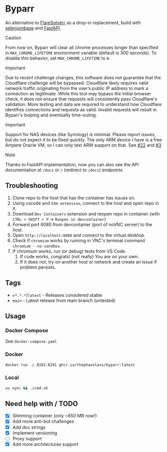 # Byparr

An alternative to [FlareSolverr](https://github.com/FlareSolverr/FlareSolverr) as a drop-in replacement, build with [seleniumbase](https://seleniumbase.io/) and [FastAPI](https://fastapi.tiangolo.com).

> [!CAUTION]
> From now on, Byparr will clear all chrome processes longer than specified in `MAX_CHROME_LIFETIME` environment variable (default is 300 seconds). To disable this behavior, set `MAX_CHROME_LIFETIME` to `0`.

> [!IMPORTANT]
> Due to recent challenge changes, this software does not guarantee that the Cloudflare challenge will be bypassed. Cloudflare likely requires valid network traffic originating from the user’s public IP address to mark a connection as legitimate. While this tool may bypass the initial browser check, it does not ensure that requests will consistently pass Cloudflare's validation. More testing and data are required to understand how Cloudflare identifies connections and requests as valid. Invalid requests will result in Byparr's looping and eventually time-outing.

> [!IMPORTANT]
> Support for NAS devices (like Synology) is minimal. Please report issues, but do not expect it to be fixed quickly. The only ARM device I have is a free Ampere Oracle VM, so I can only test ARM support on that. See [#22](https://github.com/ThePhaseless/Byparr/issues/22) and [#3](https://github.com/ThePhaseless/Byparr/issues/3)

> [!NOTE]
> Thanks to FastAPI implementation, now you can also see the API documentation at `/docs` or `/` (redirect to `/docs`) endpoints.

## Troubleshooting

1. Clone repo to the host that has the container has issues on.
2. Using vscode and `SSH extension`, connect to the host and open repo in it.
3. Download `Dev Containers` extension and reopen repo in container (with `CTRL + SHIFT + P` -> `Reopen in devcontainer`)
4. Forward port 6080 from devcontainer (port of noVNC server) to the host.
5. Open `http://localhost:6080` and connect to the virtual desktop.
6. Check if `chromium` works by running in VNC's terminal command `chromium --no-sandbox`.
7. If chromium works, run (or debug) tests from VS Code.
   1. If code works, congrats! (not really) You are on your own.
   2. If it does not, try on another host or network and create an issue if problem persists.

## Tags

- `v*.*.*`/`latest` - Releases considered stable
- `main` - Latest release from main branch (untested)

## Usage

### Docker Compose

See `docker-compose.yaml`

### Docker

```bash
docker run -p 8191:8191 ghcr.io/thephaseless/byparr:latest
```

### Local

```bash
uv sync && ./cmd.sh
```

## Need help with / TODO

- [x] Slimming container (only ~650 MB now!)
- [x] Add more anti-bot challenges
- [x] Add doc strings
- [x] Implement versioning
- [ ] Proxy support
- [x] Add more architectures support
